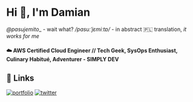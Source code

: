 
# Hi 👋, I'm Damian
_@pasujemito__ - wait what? _/pasuːˈjɛmiːtɒ/_ - in abstract :poland: translation, _it works for me_

#### ☁️ AWS Certified Cloud Engineer // Tech Geek, SysOps Enthusiast, Culinary Habitué, Adventurer - SIMPLY DEV

## 🔗 Links
[![portfolio](https://img.shields.io/badge/my_portfolio-000?style=for-the-badge&logo=ko-fi&logoColor=white)](https://damianjanik.com/)
[![twitter](https://img.shields.io/badge/twitter-1DA1F2?style=for-the-badge&logo=twitter&logoColor=white)](https://twitter.com/damianjanik_dev)